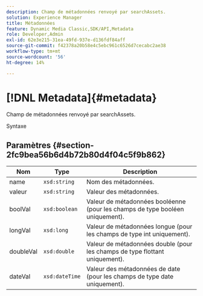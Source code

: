 ```yaml
---
description: Champ de métadonnées renvoyé par searchAssets.
solution: Experience Manager
title: Métadonnées
feature: Dynamic Media Classic,SDK/API,Metadata
role: Developer,Admin
exl-id: 62e3e215-31ea-49fd-937e-d136fdf84aff
source-git-commit: f42378a20b58e4c5ebc961c6526d7cecabc2ae38
workflow-type: tm+mt
source-wordcount: '56'
ht-degree: 14%

---
```


# [!DNL Metadata]{#metadata}

Champ de métadonnées renvoyé par searchAssets.

Syntaxe

## Paramètres {#section-2fc9bea56b6d4b72b80d4f04c5f9b862}

| Nom | Type | Description |
|---|---|---|
| name | `xsd:string` | Nom des métadonnées. |
| valeur | `xsd:string` | Valeur des métadonnées. |
| boolVal | `xsd:boolean` | Valeur de métadonnées booléenne (pour les champs de type booléen uniquement). |
| longVal | `xsd:long` | Valeur de métadonnées longue (pour les champs de type int uniquement). |
| doubleVal | `xsd:double` | Valeur de métadonnées double (pour les champs de type flottant uniquement). |
| dateVal | `xsd:dateTime` | Valeur des métadonnées de date (pour les champs de type date uniquement). |
